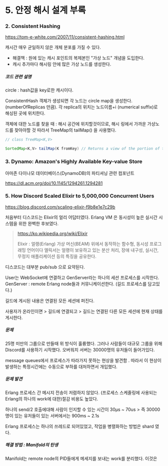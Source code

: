 # 5. 안정 해시 설계 부록

### 2. Consistent Hashing

https://tom-e-white.com/2007/11/consistent-hashing.html

캐시간 매우 균일하지 않은 개체 분포를 가질 수 있다. 

- 해결책 : 원에 있는 캐시 포인트의 복제본인 "가상 노드" 개념을 도입한다.
- 캐시 추가마다 해시링 안에 많은 가상 노드를 생성한다.



##### 코드 관련 설명

circle : hash값을 key로한 캐시이다.

ConsistentHash 객체가 생성되면 각 노드는 circle map을 생성한다. (numberOfReplicas 만큼). 각 replica의 위치는 노드이름+i (numerical suffix)로 해싱된 곳에 위치한다.

객체에 대한 노드를 찾을 때 : 해시 공간에 위치할것이므로, 해시 링에서 가까운 가상노드를 찾아야할 것 따라서 TreeMap의 tailMap() 을 사용했다.

```java
// class TreeMap<K,V>

SortedMap<K,V> tailMap(K fromKey) // Returns a view of the portion of this map whose keys are greater than or equal to fromKey.
```



### 3. Dynamo: Amazon's Highly Available Key-value Store

아마존 다이나모 데이터베이스(DynamoDB)의 파티셔닝 관련 컴포넌트

https://dl.acm.org/doi/10.1145/1294261.1294281



### 5. How Discord Scaled Elixir to 5,000,000 Concurrent Users

https://blog.discord.com/scaling-elixir-f9b8e1e7c29b

처음부터 디스코드는 Elixir의 얼리 어답터였다. Erlang VM 은 동시성이 높은 실시간 시스템을 위한 완벽한 후보였다.

> https://ko.wikipedia.org/wiki/Elixir
>
> Elixir : 얼랭(Erlang) 가상 머신(BEAM) 위에서 동작하는 함수형, 동시성 프로그래밍 언어이다
> 엘릭서는 얼랭이 보유하고 있는 분산 처리, 장애 내구성, 실시간, 무정지 애플리케이션 등의 특징을 공유한다.



디스코드는 대부분 pub/sub 으로 요약된다.

User는 WebSocket에 연결하고 GenServer라는 하나의 세션 프로세스를 시작한다.
GenServer : remote Erlang node들과 커뮤니케이션한다. (길드 프로세스를 담고있다.)

길드에 게시된 내용은 연결된 모든 세션에 퍼진다.

사용자가 온라인이면 > 길드에 연결되고 > 길드는 연결된 다른 모든 세션에 현재 상태를 게시한다. 



##### 문제

25명 미만의 그룹으로 만들때 위 방식이 훌륭했다. 그러나 사람들이 대규모 그룹을 위해 Discord를 사용하기 시작했다. 오버워치 서버는 30000명의 유저들이 들어가있다.

message queues에서 프로세스가 따라가지 못하는 현상을 발견함 . 따라서 이 현상이 발생하는 특정시간에는 수동으로 부하를 대처하면서 개입했다.



##### 문제 발견

Erlang 프로세스 간 메시지 전송이 저렴하지 않았다. (프로세스 스케줄링에 사용되는 Erlang의 하나의 work에 대한)절감 비용도 높았다.

하나의 send/2 호출에대해 사람이 인지할 수 있는 시간이 30μs ~ 70us > 즉 30000명이 있는 유저들이 있는 서버에서는 900ms ~ 2.1s

Erlang 프로세스는 하나의 쓰레드로 되어있었고, 작업을 병렬화하는 방법은 shard 였다.



##### 해결 방법 : Manifold의 탄생

Manifold는 remote node의 PID들에게 메세지를 보내는 work를 분리했다. 이것은 

